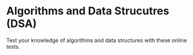 # Algorithms and Data Strucutres (DSA)

Test your knowledge of algorithms and data structures with these online tests.